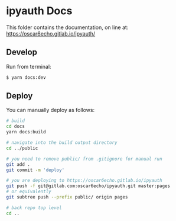 # ipyauth Docs

This folder contains the documentation, on line at: https://oscar6echo.gitlab.io/ipyauth/

## Develop

Run from terminal:

```bash
$ yarn docs:dev
```


## Deploy

You can manually deploy as follows:

```bash
# build
cd docs
yarn docs:build

# navigate into the build output directory
cd ../public

# you need to remove public/ from .gitignore for manual run
git add .
git commit -m 'deploy'

# you are deploying to https://oscar6echo.gitlab.io/ipyauth
git push -f git@gitlab.com:oscar6echo/ipyauth.git master:pages
# or equivalently
git subtree push --prefix public/ origin pages

# back repo top level
cd ..
```
